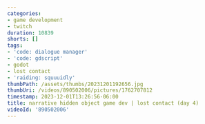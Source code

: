 ```yaml
---
categories:
- game development
- twitch
duration: 10839
shorts: []
tags:
- 'code: dialogue manager'
- 'code: gdscript'
- godot
- lost contact
- 'raiding: squuuidly'
thumbPath: /assets/thumbs/20231201192656.jpg
thumbUri: /videos/890502006/pictures/1762707812
timestamp: 2023-12-01T13:26:56-06:00
title: narrative hidden object game dev | lost contact (day 4)
videoId: '890502006'
---
```

